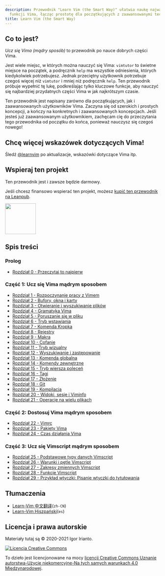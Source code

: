 ```yaml
---
description: Przewodnik "Learn Vim (the Smart Way)" ułatwia naukę najważniejszych
  funkcji Vima, łącząc prostotę dla początkujących z zaawansowanymi technikami.
title: Learn Vim (the Smart Way)
---
```


## Co to jest?

_Ucz się Vima (mądry sposób)_ to przewodnik po nauce dobrych części Vima.

Jest wiele miejsc, w których można nauczyć się Vima: `vimtutor` to świetne miejsce na początek, a podręcznik `help` ma wszystkie odniesienia, których kiedykolwiek potrzebujesz. Jednak przeciętny użytkownik potrzebuje czegoś więcej niż `vimtutor` i mniej niż podręcznik `help`. Ten przewodnik próbuje wypełnić tę lukę, podkreślając tylko kluczowe funkcje, aby nauczyć się najbardziej przydatnych części Vima w jak najkrótszym czasie.

Ten przewodnik jest napisany zarówno dla początkujących, jak i zaawansowanych użytkowników Vima. Zaczyna się od szerokich i prostych koncepcji, a kończy na konkretnych i zaawansowanych koncepcjach. Jeśli jesteś już zaawansowanym użytkownikiem, zachęcam cię do przeczytania tego przewodnika od początku do końca, ponieważ nauczysz się czegoś nowego!

## Chcę więcej wskazówek dotyczących Vima!

Śledź [@learnvim](https://twitter.com/learnvim) po aktualizacje, wskazówki dotyczące Vima itp.

## Wspieraj ten projekt

Ten przewodnik jest i zawsze będzie darmowy.

Jeśli chcesz finansowo wspierać ten projekt, możesz [kupić ten przewodnik na Leanpub](https://leanpub.com/learnvim).

<a href="https://leanpub.com/learnvim"><img src="/vim/images/learn-vim-cover.png" width="100"></a>

## Spis treści

### Prolog

- [Rozdział 0 - Przeczytaj to najpierw](ch00_read_this_first)

### Część 1: Ucz się Vima mądrym sposobem

- [Rozdział 1 - Rozpoczynanie pracy z Vimem](ch01_starting_vim)
- [Rozdział 2 - Bufory, okna i karty](ch02_buffers_windows_tabs)
- [Rozdział 3 - Otwieranie i wyszukiwanie plików](ch03_searching_files)
- [Rozdział 4 - Gramatyka Vima](ch04_vim_grammar)
- [Rozdział 5 - Poruszanie się w pliku](ch05_moving_in_file)
- [Rozdział 6 - Tryb wstawiania](ch06_insert_mode)
- [Rozdział 7 - Komenda Kropka](ch07_the_dot_command)
- [Rozdział 8 - Rejestry](ch08_registers)
- [Rozdział 9 - Makra](ch09_macros)
- [Rozdział 10 - Cofanie](ch10_undo)
- [Rozdział 11 - Tryb wizualny](ch11_visual_mode)
- [Rozdział 12 - Wyszukiwanie i zastępowanie](ch12_search_and_substitute)
- [Rozdział 13 - Komenda globalna](ch13_the_global_command)
- [Rozdział 14 - Komendy zewnętrzne](ch14_external_commands)
- [Rozdział 15 - Tryb wiersza poleceń](ch15_command-line_mode)
- [Rozdział 16 - Tagi](ch16_tags)
- [Rozdział 17 - Złożenie](ch17_fold)
- [Rozdział 18 - Git](ch18_git)
- [Rozdział 19 - Kompilacja](ch19_compile)
- [Rozdział 20 - Widoki, sesje i Viminfo](ch20_views_sessions_viminfo)
- [Rozdział 21 - Operacje na wielu plikach](ch21_multiple_file_operations)

### Część 2: Dostosuj Vima mądrym sposobem

- [Rozdział 22 - Vimrc](ch22_vimrc)
- [Rozdział 23 - Pakiety Vima](ch23_vim_packages)
- [Rozdział 24 - Czas działania Vima](ch24_vim_runtime)

### Część 3: Ucz się Vimscript mądrym sposobem

- [Rozdział 25 - Podstawowe typy danych Vimscript](ch25_vimscript_basic_data_types)
- [Rozdział 26 - Warunki i pętle Vimscript](ch26_vimscript_conditionals_and_loops)
- [Rozdział 27 - Zakresy zmiennych Vimscript](ch27_vimscript_variable_scopes)
- [Rozdział 28 - Funkcje Vimscript](ch28_vimscript_functions)
- [Rozdział 29 - Przykład wtyczki: Pisanie wtyczki do tytułowania](ch29_plugin_example_writing-a-titlecase-plugin)

## Tłumaczenia

- [Learn-Vim 中文翻译](https://github.com/wsdjeg/Learn-Vim_zh_cn)(`zh-CN`)
- [Learn-Vim Hiszpański](https://github.com/victorhck/learn-Vim-es)(`es`)

## Licencja i prawa autorskie

Materiały tutaj są © 2020-2021 Igor Irianto.

<a rel="license" href="http://creativecommons.org/licenses/by-nc-sa/4.0/"><img alt="Licencja Creative Commons" style="border-width:0" src="https://licensebuttons.net/l/by-nc-sa/4.0/88x31.png" /></a><br />

To dzieło jest licencjonowane na mocy <a rel="license" href="http://creativecommons.org/licenses/by-nc-sa/4.0/">licencji Creative Commons Uznanie autorstwa-Użycie niekomercyjne-Na tych samych warunkach 4.0 Międzynarodowej</a>.
